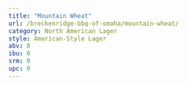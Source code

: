 ```yaml
---
title: "Mountain Wheat"
url: /breckenridge-bbq-of-omaha/mountain-wheat/
category: North American Lager
style: American-Style Lager
abv: 0
ibu: 0
srm: 0
upc: 0
---
```


